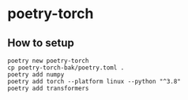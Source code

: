 # poetry-torch

## How to setup

```
poetry new poetry-torch
cp poetry-torch-bak/poetry.toml .
poetry add numpy
poetry add torch --platform linux --python "^3.8"
poetry add transformers
```


